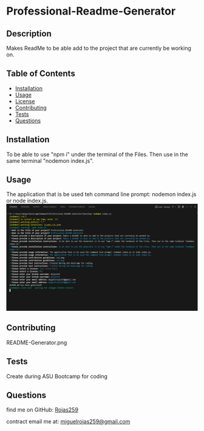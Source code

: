 # Professional-Readme-Generator    
  ## Description
  Makes ReadMe to be able add to the project that are currently be working on.
  ## Table of Contents
  - [Installation](#installation)
  - [Usage](#usage)
  - [License](#license)
  - [Contributing](#contributing)
  - [Tests](#tests)
  - [Questions](#questions)
  
  ## Installation
  To be able to use "npm i" under the terminal of the Files. Then use in the same terminal "nodemon index.js".
  
  ## Usage
  The application that is be used teh command line prompt: nodemon index.js or node index.js.
  ![screnshot](./images/README-Generator.png)
  
  ## Contributing
  README-Generator.png
  
  ## Tests
  Create during ASU Bootcamp for coding 
  
  ## Questions
  find me on GitHub: [Rojas259](https://github.com/Rojas259)

  contract email me at: [miguelrojas259@gmail.com](mailto:miguelrojas259@gmail.com)
